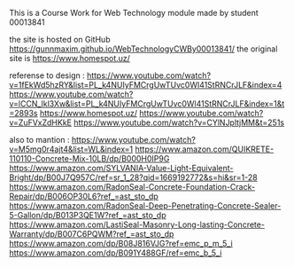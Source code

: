 This is a Course Work for Web Technology module made by student 00013841

the site is hosted on GitHub  https://gunnmaxim.github.io/WebTechnologyCWBy00013841/ 
the original site is https://www.homespot.uz/

referense to design :
https://www.youtube.com/watch?v=1fEkWd5hzRY&list=PL_k4NUIyFMCrgUwTUvc0Wl41StRNCrJLF&index=4
https://www.youtube.com/watch?v=lCCN_lkl3Xw&list=PL_k4NUIyFMCrgUwTUvc0Wl41StRNCrJLF&index=1&t=2893s
https://www.homespot.uz/
https://www.youtube.com/watch?v=ZuFVxZdHKkE
https://www.youtube.com/watch?v=CYlNJpltjMM&t=251s



also to mantion :
https://www.youtube.com/watch?v=M5mg0r4ajt4&list=WL&index=1
https://www.amazon.com/QUIKRETE-110110-Concrete-Mix-10LB/dp/B000H0IP9G
https://www.amazon.com/SYLVANIA-Value-Light-Equivalent-Bright/dp/B00J7Q957C/ref=sr_1_28?qid=1669192772&s=hi&sr=1-28
https://www.amazon.com/RadonSeal-Concrete-Foundation-Crack-Repair/dp/B006OP30L6?ref_=ast_sto_dp
https://www.amazon.com/RadonSeal-Deep-Penetrating-Concrete-Sealer-5-Gallon/dp/B013P3QE1W?ref_=ast_sto_dp
https://www.amazon.com/LastiSeal-Masonry-Long-lasting-Concrete-Warranty/dp/B007C6PQWM?ref_=ast_sto_dp
https://www.amazon.com/dp/B08J816VJG?ref=emc_p_m_5_i
https://www.amazon.com/dp/B091Y488GF/ref=emc_b_5_i
